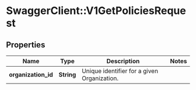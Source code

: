 # SwaggerClient::V1GetPoliciesRequest

## Properties
Name | Type | Description | Notes
------------ | ------------- | ------------- | -------------
**organization_id** | **String** | Unique identifier for a given Organization. | 

